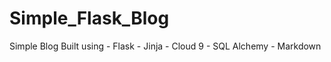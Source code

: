 # Simple_Flask_Blog
Simple Blog Built using 
    - Flask
    - Jinja
    - Cloud 9
    - SQL Alchemy
    - Markdown
    
